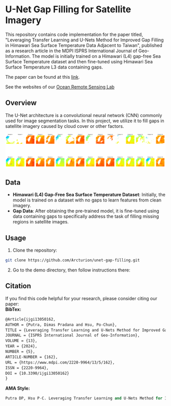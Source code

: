 # U-Net Gap Filling for Satellite Imagery

This repository contains code implementation for the paper titled, "Leveraging Transfer Learning and U-Nets Method for Improved Gap Filling in Himawari Sea Surface Temperature Data Adjacent to Taiwan", published as a research article in the MDPI ISPRS International Journal of Geo-Information. The model is initially trained on a Himawari (L4) gap-free Sea Surface Temperature dataset and then fine-tuned using Himawari Sea Surface Temperature L3 data containing gaps.<br>

The paper can be found at this [link](https://www.mdpi.com/2220-9964/13/5/162).<br>

See the websites of our [Ocean Remote Sensing Lab](https://sites.google.com/view/hsupochun/ocean-lab?authuser=0)



## Overview

The U-Net architecture is a convolutional neural network (CNN) commonly used for image segmentation tasks. In this project, we utilize it to fill gaps in satellite imagery caused by cloud cover or other factors.

![Gap Filled SST](img/gapfilling2.png)

## Data

- **Himawari (L4) Gap-Free Sea Surface Temperature Dataset**: Initially, the model is trained on a dataset with no gaps to learn features from clean imagery.
- **Gap Data**: After obtaining the pre-trained model, it is fine-tuned using data containing gaps to specifically address the task of filling missing regions in satellite images.

## Usage

1. Clone the repository:

```bash
git clone https://github.com/Arcturion/unet-gap-filling.git
```

2. Go to the demo directory, then follow instructions there:


## Citation

If you find this code helpful for your research, please consider citing our paper:<br>
**BibTex:**
~~~LaTeX
@Article{ijgi13050162,
AUTHOR = {Putra, Dimas Pradana and Hsu, Po-Chun},
TITLE = {Leveraging Transfer Learning and U-Nets Method for Improved Gap Filling in Himawari Sea Surface Temperature Data Adjacent to Taiwan},
JOURNAL = {ISPRS International Journal of Geo-Information},
VOLUME = {13},
YEAR = {2024},
NUMBER = {5},
ARTICLE-NUMBER = {162},
URL = {https://www.mdpi.com/2220-9964/13/5/162},
ISSN = {2220-9964},
DOI = {10.3390/ijgi13050162}
}

~~~

**AMA Style:**
~~~python
Putra DP, Hsu P-C. Leveraging Transfer Learning and U-Nets Method for Improved Gap Filling in Himawari Sea Surface Temperature Data Adjacent to Taiwan. ISPRS International Journal of Geo-Information. 2024; 13(5):162. https://doi.org/10.3390/ijgi13050162
~~~
